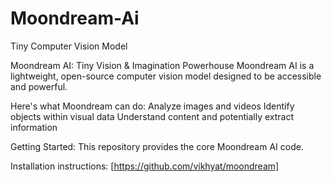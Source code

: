 # Moondream-Ai
Tiny Computer Vision Model

Moondream AI: Tiny Vision & Imagination Powerhouse
Moondream AI is a lightweight, open-source computer vision model designed to be accessible and powerful.

Here's what Moondream can do:
Analyze images and videos
Identify objects within visual data
Understand content and potentially extract information

Getting Started:
This repository provides the core Moondream AI code.

Installation instructions: [https://github.com/vikhyat/moondream]
